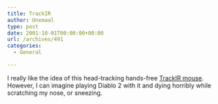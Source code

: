 ```yaml
---
title: TrackIR
author: Unxmaal
type: post
date: 2001-10-01T00:00:00+00:00
url: /archives/491
categories:
  - General

---
```

I really like the idea of this head-tracking hands-free [TrackIR mouse][1]. However, I can imagine playing Diablo 2 with it and dying horribly while scratching my nose, or sneezing.

 [1]: http://www.naturalpoint.com/